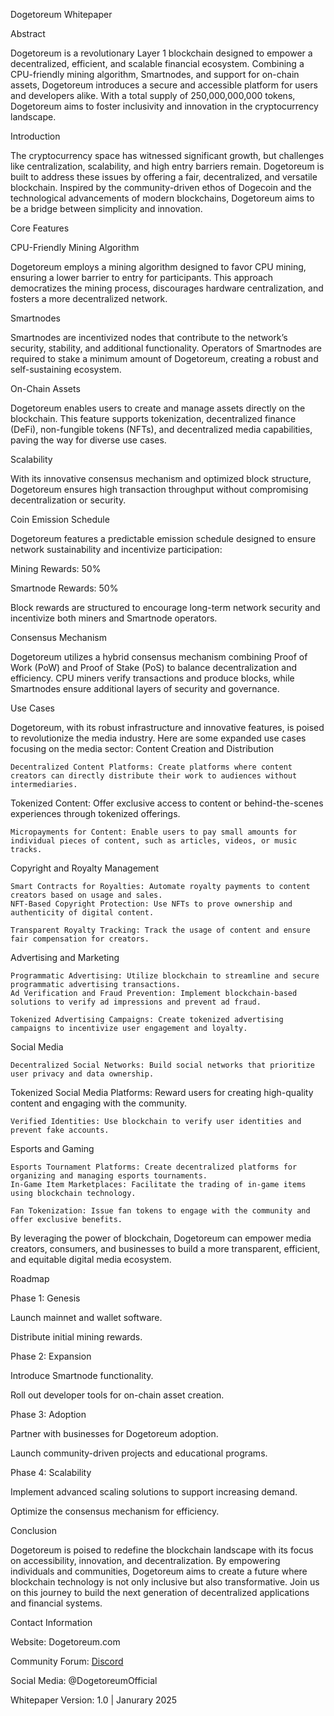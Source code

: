 Dogetoreum Whitepaper

Abstract

Dogetoreum is a revolutionary Layer 1 blockchain designed to empower a decentralized, efficient, and scalable financial ecosystem. Combining a CPU-friendly mining algorithm, Smartnodes, and support for on-chain assets, Dogetoreum introduces a secure and accessible platform for users and developers alike. With a total supply of 250,000,000,000 tokens, Dogetoreum aims to foster inclusivity and innovation in the cryptocurrency landscape.

Introduction

The cryptocurrency space has witnessed significant growth, but challenges like centralization, scalability, and high entry barriers remain. Dogetoreum is built to address these issues by offering a fair, decentralized, and versatile blockchain. Inspired by the community-driven ethos of Dogecoin and the technological advancements of modern blockchains, Dogetoreum aims to be a bridge between simplicity and innovation.

Core Features

CPU-Friendly Mining Algorithm

Dogetoreum employs a mining algorithm designed to favor CPU mining, ensuring a lower barrier to entry for participants. This approach democratizes the mining process, discourages hardware centralization, and fosters a more decentralized network.

Smartnodes

Smartnodes are incentivized nodes that contribute to the network’s security, stability, and additional functionality. Operators of Smartnodes are required to stake a minimum amount of Dogetoreum, creating a robust and self-sustaining ecosystem.

On-Chain Assets

Dogetoreum enables users to create and manage assets directly on the blockchain. This feature supports tokenization, decentralized finance (DeFi), non-fungible tokens (NFTs), and decentralized media capabilities, paving the way for diverse use cases.

Scalability

With its innovative consensus mechanism and optimized block structure, Dogetoreum ensures high transaction throughput without compromising decentralization or security.

Coin Emission Schedule

Dogetoreum features a predictable emission schedule designed to ensure network sustainability and incentivize participation:

Mining Rewards: 50%

Smartnode Rewards: 50%

Block rewards are structured to encourage long-term network security and incentivize both miners and Smartnode operators.

Consensus Mechanism

Dogetoreum utilizes a hybrid consensus mechanism combining Proof of Work (PoW) and Proof of Stake (PoS) to balance decentralization and efficiency. CPU miners verify transactions and produce blocks, while Smartnodes ensure additional layers of security and governance.

Use Cases

Dogetoreum, with its robust infrastructure and innovative features, is poised to revolutionize the media industry. Here are some expanded use cases focusing on the media sector:
Content Creation and Distribution

    Decentralized Content Platforms: Create platforms where content creators can directly distribute their work to audiences without intermediaries.   

Tokenized Content: Offer exclusive access to content or behind-the-scenes experiences through tokenized offerings.  

    Micropayments for Content: Enable users to pay small amounts for individual pieces of content, such as articles, videos, or music tracks.

Copyright and Royalty Management

    Smart Contracts for Royalties: Automate royalty payments to content creators based on usage and sales.
    NFT-Based Copyright Protection: Use NFTs to prove ownership and authenticity of digital content.   

    Transparent Royalty Tracking: Track the usage of content and ensure fair compensation for creators.

Advertising and Marketing

    Programmatic Advertising: Utilize blockchain to streamline and secure programmatic advertising transactions.
    Ad Verification and Fraud Prevention: Implement blockchain-based solutions to verify ad impressions and prevent ad fraud.   

    Tokenized Advertising Campaigns: Create tokenized advertising campaigns to incentivize user engagement and loyalty.

Social Media

    Decentralized Social Networks: Build social networks that prioritize user privacy and data ownership.   

Tokenized Social Media Platforms: Reward users for creating high-quality content and engaging with the community.  

    Verified Identities: Use blockchain to verify user identities and prevent fake accounts.

Esports and Gaming

    Esports Tournament Platforms: Create decentralized platforms for organizing and managing esports tournaments.
    In-Game Item Marketplaces: Facilitate the trading of in-game items using blockchain technology.   

    Fan Tokenization: Issue fan tokens to engage with the community and offer exclusive benefits.

By leveraging the power of blockchain, Dogetoreum can empower media creators, consumers, and businesses to build a more transparent, efficient, and equitable digital media ecosystem.

Roadmap

Phase 1: Genesis

Launch mainnet and wallet software.

Distribute initial mining rewards.

Phase 2: Expansion

Introduce Smartnode functionality.

Roll out developer tools for on-chain asset creation.

Phase 3: Adoption

Partner with businesses for Dogetoreum adoption.

Launch community-driven projects and educational programs.

Phase 4: Scalability

Implement advanced scaling solutions to support increasing demand.

Optimize the consensus mechanism for efficiency.

Conclusion

Dogetoreum is poised to redefine the blockchain landscape with its focus on accessibility, innovation, and decentralization. By empowering individuals and communities, Dogetoreum aims to create a future where blockchain technology is not only inclusive but also transformative. Join us on this journey to build the next generation of decentralized applications and financial systems.

Contact Information

Website: Dogetoreum.com

Community Forum: [Discord](https://discord.gg/V5SkDr2p)

Social Media: @DogetoreumOfficial

Whitepaper Version: 1.0 | Janurary 2025